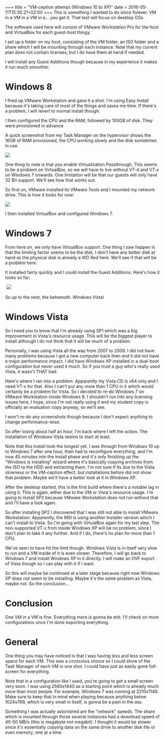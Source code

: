 +++
title = "VM-ception attempt (Windows 10 to XP)"
date = 2016-05-11T15:35:21+02:00
+++
This is something I wanted to do since forever. VM in a VM in a VM in a... you get it. That test will focus on desktop OSs.

The software used here will consist of VMware Workstation Pro for the host and VirtualBox for each guest-host thingy.

I set up a folder on my host, consisting of the VM folder, an ISO folder and a share which I will be mounting through each instance. Note that my current plan does not contain licenses, but I do have them at hand if needed.

I will install any Guest Additions though because in my experience it makes it run much smoother.
# Windows 8
I fired up VMware Workstation and gave it a shot. I'm using Easy Install because it's taking care of most of the things and saves me time. If there's a problem, I will revert to normal install though.

I then configured the CPU and the RAM, followed by 100GB of disk. They were provisioned in advance

A quick screenshot from my Task Manager on the hypervisor shows the 16GB of RAM provisioned, the CPU working slowly and the disk sometimes in use.

![](/post/tm-host.png)

One thing to note is that you enable Virtualization Passthrough. This seems to be a problem on VirtualBox, so we will have to live without VT-d and VT-x on Windows 7 onwards. One limitation will be that our guests will only have 32 Bit support. We'll see how that works out.

So first on, VMware installed its VMware Tools and I mounted my network drive. This is how it looks for now:

![](/post/state-win8.png)

I then installed VirtualBox and configured Windows 7.
# Windows 7
From here on, we only have VirtualBox support. One thing I saw happen is that the limiting factor seems to be the disk. I don't have any better disk at hand as the physical disk is already a WD Red here. We'll see if that will be a problem here.

It installed fairly quickly and I could install the Guest Additions. Here's how it looks so far:

 ![](/post/state-win71.png)

So up to the next, the behemoth. Windows Vista!

# Windows Vista
So I need you to know that I'm already using SP1 which was a big improvement in Vista's resource usage. This will be the biggest player to install although I do not think that it will be much of a problem.

Personally, I was using Vista all the way from 2007 to 2009. I did not have many problems because I got a new computer back then and it did not have a major performance impact. I did have Windows XP installed in a dual-boot configuration but never used it much. So if you trust a guy who's really used Vista, it wasn't THAT bad.

Here's where I ran into a problem. Apparently my Vista CD is x64 only and I need VT-x for that. Also I can't put any more than 1 CPU in it which would certainly be a problem for Vista. So I decided to re-do Windows 7 on VMware Workstation inside Windows 8. I shouldn't run into any licensing issues here, I hope, since I'm not really using it and my student copy is officially an evaluation copy anyway, so we'll see.

I won't re-do any screenshots though because I don't expect anything to change performance-wise.

So after losing about half an hour, I'm back where I left the action. The installation of Windows Vista seems to start at least.

Note that this install took the longest yet. I was through from Windows 10 up to Windows 7 after one hour, then had to reconfigure everything, and I'm now 45 minutes into the install phase and it's only finishing up the "Windows is installing" wizard where it's basically copying archives from the ISO to the HDD and extracting them. I'm not sure if its due to the Vista slowness or the VM-ception effect, but installations before did not show that problem. Maybe we'll have a better look at it in Windows XP.

After the desktop started, this is the first build where there's a notable lag in using it. This is again, either due to the VM or Vista's resource usage. I'm going to install SP2 because VMware Workstation does not run without that and I'll have a look again.

So after installing SP2 I discovered that I was still not able to install VMware Workstation. Apparently, the MSI is using another Installer version which I can't install to Vista. So I'm going with VirtualBox again for my last step. The non-supported VT-x from inside Windows XP will be no problem, since I don't plan to take it any further. And if I do, there's no plan for more than 1 CPU.

We've seen to have hit the limit though. Windows Vista is in itself very slow to run and a VM inside of it is even slower. Therefore, I will go back to Windows 7 and install Windows XP in it directly. I will make an OVF export of Vista though so I can play with it if I want.

So this will maybe be continued at a later stage because right now Windows XP does not seem to be installing. Maybe it's the same problem as Vista, maybe not. So the conclusion...
# Conclusion

One VM in a VM is fine. Everything more is gonna be shit. I'll check on more configurations once I'm done exporting everything.
# General
One thing you may have noticed is that I was having less and less screen space for each VM. This was a conscious choice so I could show of the Task Manager of each VM in one shot. I could have just as easily gone full-screen for everything.

Note that in a configuration like I used, you're going to get a small screen very soon. I was using 2560x1440 as a starting point which is already much more than most people. For example, Windows 7 was running at 2210x1149. Make sure to keep that in mind when playing because anything below 1024x768, which is very small in itself, is gonna be a pain in the ass.

Something I was actually astonished are the "network" speeds. The share which is mounted through those several instances had a download speed of 40-50 MB/s (this is megabyte not megabit). I thought it would be slower since it's essentially copying data on the same drive to another disk file or even memory, one at a time.